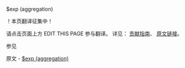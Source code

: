  $exp (aggregation)

 ！本页翻译征集中！

请点击页面上方 EDIT THIS PAGE 参与翻译。
详见：
[贡献指南]( https://github.com/JinMuInfo/MongoDB-Manual-zh/blob/master/CONTRIBUTING.md )、
[原文链接](  https://docs.mongodb.com/manual/reference/operator/aggregation/exp/  )。

 参见

原文 - [$exp (aggregation)]( https://docs.mongodb.com/manual/reference/operator/aggregation/exp/ )


